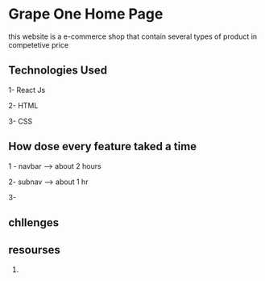 # Grape One Home Page

this website is a e-commerce shop that contain several types of product in competetive price 


## Technologies Used 

1- React Js 

2- HTML

3- CSS 

## How dose every feature taked a time 

1 - navbar --> about 2 hours

2- subnav --> about 1 hr 

3- 


## chllenges 



## resourses 

1) 

